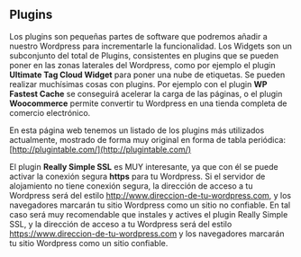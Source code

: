 ## Plugins

Los plugins son pequeñas partes de software que podremos añadir a nuestro Wordpress para incrementarle la funcionalidad. Los Widgets son un subconjunto del total de Plugins, consistentes en plugins que se pueden poner en las zonas laterales del Wordpress, como por ejemplo el plugin **Ultimate Tag Cloud Widget** para poner una nube de etiquetas. Se pueden realizar muchísimas cosas con plugins. Por ejemplo con el plugin **WP Fastest Cache** se conseguirá acelerar la carga de las páginas, o el plugin **Woocommerce**  permite convertir tu Wordpress en una tienda completa de comercio electrónico.

En esta página web tenemos un listado de los plugins más utilizados actualmente, mostrado de forma muy original en forma de tabla periódica:  
[http://plugintable.com/](http://plugintable.com/)

El plugin **Really Simple SSL** es MUY interesante, ya que con él se puede activar la conexión segura **https** para tu Wordpress. Si el servidor de alojamiento no tiene conexión segura, la dirección de acceso a tu Wordpress será del estilo http://www.direccion-de-tu-wordpress.com, y los navegadores marcarán tu sitio Wordpress como un sitio no confiable. En tal caso será muy recomendable que instales y actives el plugin Really Simple SSL, y la dirección de acceso a tu Wordpress será del estilo https://www.direccion-de-tu-wordpress.com y los navegadores marcarán tu sitio Wordpress como un sitio confiable.

